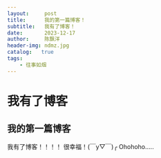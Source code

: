 ```yaml
---
layout:     post
title:      我的第一篇博客！
subtitle:   我有了博客！
date:       2023-12-17
author:     陈飘洋
header-img: ndmz.jpg
catalog:   true
tags:
    - 往事如烟
---
```

# 我有了博客
## 我的第一篇博客
我有了博客！！！！
很幸福！(￣y▽￣)╭ Ohohoho.....
